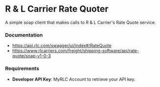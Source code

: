 # R & L Carrier Rate Quoter
A simple soap client that makes calls to R & L Carrier's Rate Quote service.

### Documentation
- https://api.rlc.com/swagger/ui/index#/RateQuote
- https://www.rlcarriers.com/freight/shipping-software/api/rate-quote/soap-v1-0-3

### Requirements
- **Developer API Key**: MyRLC Account to retrieve your API key.
